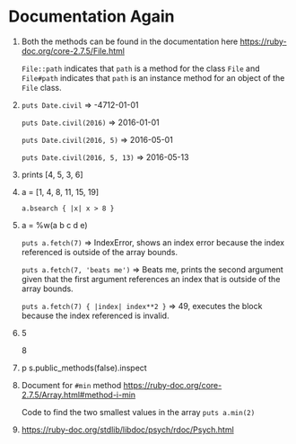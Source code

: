 # Documentation Again

1. Both the methods can be found in the documentation here <https://ruby-doc.org/core-2.7.5/File.html>

    `File::path` indicates that `path` is a method for the class `File` and `File#path` indicates that `path` is an instance method for an object of the `File` class.

2. `puts Date.civil` => -4712-01-01

   `puts Date.civil(2016)` => 2016-01-01

   `puts Date.civil(2016, 5)` => 2016-05-01

   `puts Date.civil(2016, 5, 13)` => 2016-05-13

3. prints [4, 5, 3, 6]
4. a = [1, 4, 8, 11, 15, 19]

    `a.bsearch { |x| x > 8 }`

5. a = %w(a b c d e)

    `puts a.fetch(7)` => IndexError, shows an index error because the index referenced is outside of the array bounds.

    `puts a.fetch(7, 'beats me')` => Beats me, prints the second argument given that the first argument references an index that is outside of the array bounds.

    `puts a.fetch(7) { |index| index**2 }` => 49, executes the block because the index referenced is invalid.

6. 5

    8

7. p s.public_methods(false).inspect
8. Document for `#min` method <https://ruby-doc.org/core-2.7.5/Array.html#method-i-min>

    Code to find the two smallest values in the array `puts a.min(2)`

9. <https://ruby-doc.org/stdlib/libdoc/psych/rdoc/Psych.html>
